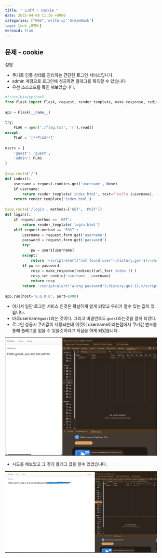 ```yaml
---
title: " 드림핵 - Cookie "
date: 2025-04-08 11:30 +0900
categories: ["Web",'write up''DreamHack']
tags: [web ,HTML]
mermaid: true
---
```

## 문제 - cookie

설명
- 쿠키로 인증 상태를 관리하는 간단한 로그인 서비스입니다.
- admin 계정으로 로그인에 성공하면 플래그를 획득할 수 있습니다
- 우선 소스코드를 확인 해보았습니다.

```python
#!/usr/bin/python3
from flask import Flask, request, render_template, make_response, redirect, url_for

app = Flask(__name__)

try:
    FLAG = open('./flag.txt', 'r').read()
except:
    FLAG = '[**FLAG**]'

users = {
    'guest': 'guest',
    'admin': FLAG
}

@app.route('/')
def index():
    username = request.cookies.get('username', None)
    if username:
        return render_template('index.html', text=f'Hello {username}, {"flag is " + FLAG if username == "admin" else "you are not admin"}')
    return render_template('index.html')

@app.route('/login', methods=['GET', 'POST'])
def login():
    if request.method == 'GET':
        return render_template('login.html')
    elif request.method == 'POST':
        username = request.form.get('username')
        password = request.form.get('password')
        try:
            pw = users[username]
        except:
            return '<script>alert("not found user");history.go(-1);</script>'
        if pw == password:
            resp = make_response(redirect(url_for('index')) )
            resp.set_cookie('username', username)
            return resp 
        return '<script>alert("wrong password");history.go(-1);</script>'

app.run(host='0.0.0.0', port=8000)

```

- 여기서 일단 로그인 서비스 인것은 확실하게 알게 되었고 우리가 알수 있는 값이 있습니다.
- 바로username`guest`라는 것이다. 그리고 비밀번호도 `guest`라는것을 알게 되었다.
- 로그인 성공시 쿠키값이 세팅되는데 이것이 username이라는점에서 쿠키값 변조를 통해 플래그를 얻을 수 있을것이라고 의심을 하게 되었습니다. 

![이미지](https://github.com/secovate200/secovate200.github.io/blob/main/assets/img/dreamhack.png?raw=true)

- 시도를 해보았고 그 결과 플래그 값을 알수 있었습니다.

![flag](https://github.com/secovate200/secovate200.github.io/blob/main/assets/img/2025-04-08flag.png?raw=true)